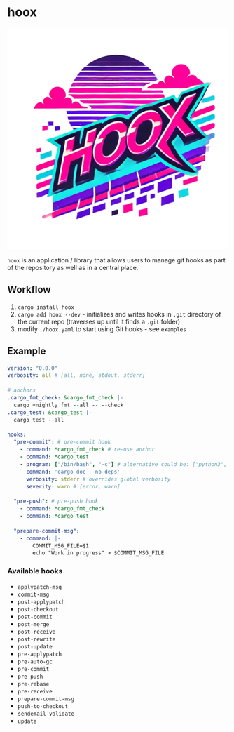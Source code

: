 # hoox

![](hoox.png)

`hoox` is an application / library that allows users to manage git hooks as part of the repository as well as in a central place.

## Workflow

1) `cargo install hoox`
2) `cargo add hoox --dev` - initializes and writes hooks in `.git` directory of the current repo (traverses up until it finds a `.git` folder)
3) modify `./hoox.yaml` to start using Git hooks - see `examples`

## Example

```yaml
version: "0.0.0"
verbosity: all # [all, none, stdout, stderr]

# anchors
.cargo_fmt_check: &cargo_fmt_check |-
  cargo +nightly fmt --all -- --check
.cargo_test: &cargo_test |-
  cargo test --all

hooks:
  "pre-commit": # pre-commit hook
    - command: *cargo_fmt_check # re-use anchor
    - command: *cargo_test
    - program: ["/bin/bash", "-c"] # alternative could be: ["python3", "-c"]
      command: 'cargo doc --no-deps'
      verbosity: stderr # overrides global verbosity
      severity: warn # [error, warn]

  "pre-push": # pre-push hook
    - command: *cargo_fmt_check
    - command: *cargo_test

  "prepare-commit-msg":
    - command: |-
        COMMIT_MSG_FILE=$1
        echo "Work in progress" > $COMMIT_MSG_FILE
```

### Available hooks

- `applypatch-msg`
- `commit-msg`
- `post-applypatch`
- `post-checkout`
- `post-commit`
- `post-merge`
- `post-receive`
- `post-rewrite`
- `post-update`
- `pre-applypatch`
- `pre-auto-gc`
- `pre-commit`
- `pre-push`
- `pre-rebase`
- `pre-receive`
- `prepare-commit-msg`
- `push-to-checkout`
- `sendemail-validate`
- `update`
